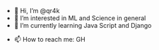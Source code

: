 - 👋 Hi, I’m @qr4k
- 👀 I’m interested in ML and Science in general
- 🌱 I’m currently learning Java Script and Django
<!--- 💞️ I’m looking to collaborate on ...--->
- 📫 How to reach me: GH

<!---
qr4k/qr4k is a ✨ special ✨ repository because its `README.md` (this file) appears on your GitHub profile.
You can click the Preview link to take a look at your changes.
--->
